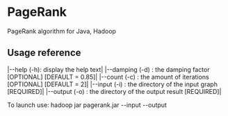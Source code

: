 # PageRank
PageRank algorithm for Java, Hadoop

## Usage reference

|--help (-h): display the help text|
|--damping (-d) : the damping factor [OPTIONAL] [DEFAULT = 0.85]|
|--count (-c) : the amount of iterations [OPTIONAL] [DEFAULT = 2]|
|--input (-i) : the directory of the input graph [REQUIRED]|
|--output (-o) : the directory of the output result [REQUIRED]|

To launch use: hadoop jar pagerank.jar --input <in> --output <out>
